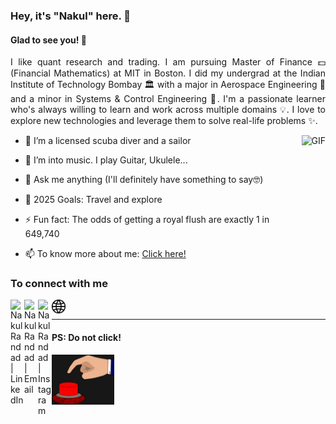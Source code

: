 ### Hey, it's "Nakul" here. 👋

#### Glad to see you! 🤩

<div style="text-align: justify"> 

I like quant research and trading. I am pursuing Master of Finance 💵 (Financial Mathematics) at MIT in Boston. I did my undergrad at the Indian Institute of Technology Bombay 🏛 with a major in Aerospace Engineering 🚀 and a minor in Systems & Control Engineering 🤖.
I'm a passionate learner who's always willing to learn and work across multiple domains 💡.
I love to explore new technologies and leverage them to solve real-life problems ✨.
</div>

<img align="right" height="270px" alt="GIF" src="https://i.pinimg.com/originals/e4/26/70/e426702edf874b181aced1e2fa5c6cde.gif" />

- 🤿 I’m a licensed scuba diver and a sailor

- 🎸 I’m into music. I play Guitar, Ukulele...

- 💬 Ask me anything (I'll definitely have something to say🤓)

- 🥅 2025 Goals: Travel and explore

- ⚡ Fun fact: The odds of getting a royal flush are exactly 1 in 649,740

- 📫 To know more about me: [Click here!](https://nakulrandad.com/) 

### To connect with me
<div>
 
 [<img align="left" alt="Nakul Randad | LinkedIn" width="22px" src="https://cdn.jsdelivr.net/npm/simple-icons@v3/icons/linkedin.svg" />](https://linkedin.com/in/nakulrandad/)

 [<img align="left" alt="Nakul Randad | Email" width="22px" src="https://cdn.jsdelivr.net/npm/simple-icons@v3/icons/gmail.svg" />](mailto:nakulrandad@gmail.com)

 [<img align="left" alt="Nakul Randad | Instagram" width="22px" src="https://cdn.jsdelivr.net/npm/simple-icons@v3/icons/instagram.svg" />](https://www.instagram.com/nakulrandad)

 [<img align="left" alt="Nakul Randad | Website" width="22px" src="https://github.com/nakulrandad/nakulrandad/blob/master/assets/site.svg" />](https://nakulrandad.com/)

</div>

<br>

---

#### PS: **Do not click!**

[<img alt="GIF" src="https://github.com/nakulrandad/nakulrandad/blob/master/assets/do_not_press.gif?raw=1" width="100px" />](https://www.youtube.com/watch?v=dQw4w9WgXcQ)

<!-- flag{How_bored_or_curious_does_one_need_to_be_to_actually_read_this_README... lol!} -->
